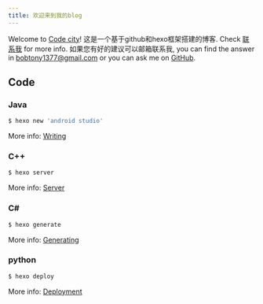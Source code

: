 ```yaml
---
title: 欢迎来到我的blog
---
```

Welcome to [Code city](http://kingpower.monster/)! 这是一个基于github和hexo框架搭建的博客. Check [联系我](https://www.google.com/intl/zh-CN/gmail/about/#) for more info. 如果您有好的建议可以邮箱联系我, you can find the answer in [bobtony1377@gmail.com](https://www.google.com/intl/zh-CN/gmail/about/#) or you can ask me on [GitHub](https://github.com/JKJK1377).

## Code

### Java

``` bash
$ hexo new 'android studio'
```

More info: [Writing](https://hexo.io/docs/writing.html)

### C++

``` bash
$ hexo server
```

More info: [Server](https://hexo.io/docs/server.html)

### C#

``` bash
$ hexo generate
```

More info: [Generating](https://hexo.io/docs/generating.html)

### python

``` bash
$ hexo deploy
```

More info: [Deployment](https://hexo.io/docs/one-command-deployment.html)
